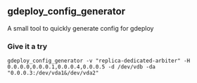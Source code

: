 ## gdeploy_config_generator
A small tool to quickly generate config for gdeploy

### Give it a try

```
gdeploy_config_generator -v "replica-dedicated-arbiter" -H 0.0.0.0,0.0.0.1,0.0.0.4,0.0.0.5 -d /dev/vdb -da "0.0.0.3:/dev/vda1&/dev/vda2"
```
